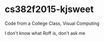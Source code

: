 # cs382f2015-kjsweet
Code from a College Class, Visual Computing

I don't know what Roff is, don't ask me
